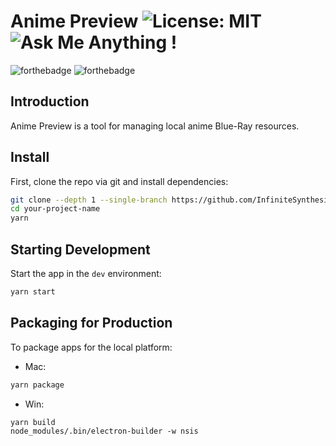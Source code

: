 # Anime Preview ![License: MIT](https://img.shields.io/badge/License-MIT-blue.svg) ![Ask Me Anything !](https://img.shields.io/badge/Ask%20me-anything-pink.svg)

![forthebadge](https://forthebadge.com/images/badges/made-with-typescript.svg)
![forthebadge](https://forthebadge.com/images/badges/powered-by-coffee.svg)


## Introduction

Anime Preview is a tool for managing local anime Blue-Ray resources.

## Install

First, clone the repo via git and install dependencies:

```bash
git clone --depth 1 --single-branch https://github.com/InfiniteSynthesis/anime-preview.git your-project-name
cd your-project-name
yarn
```

## Starting Development

Start the app in the `dev` environment:

```bash
yarn start
```

## Packaging for Production

To package apps for the local platform:

- Mac:

```bash
yarn package
```

- Win:

```
yarn build
node_modules/.bin/electron-builder -w nsis
```
